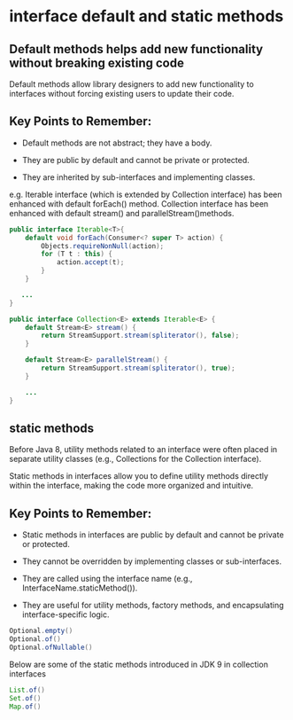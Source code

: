 # interface default and static methods 

## Default methods helps add new functionality without breaking existing code

Default methods allow library designers to add new functionality to interfaces without forcing existing users to update their code.

## Key Points to Remember:

- Default methods are not abstract; they have a body.

- They are public by default and cannot be private or protected.

- They are inherited by sub-interfaces and implementing classes.

e.g. Iterable interface (which is extended by Collection interface) has been enhanced with default forEach() method. Collection interface has been enhanced with default stream() and parallelStream()methods.

```java
public interface Iterable<T>{
    default void forEach(Consumer<? super T> action) {
        Objects.requireNonNull(action);
        for (T t : this) {
            action.accept(t);
        }
    }

   ...
}
```

```java
public interface Collection<E> extends Iterable<E> {
    default Stream<E> stream() {
        return StreamSupport.stream(spliterator(), false);
    }

    default Stream<E> parallelStream() {
        return StreamSupport.stream(spliterator(), true);
    }

    ...
}    
```

## static methods

Before Java 8, utility methods related to an interface were often placed in separate utility classes (e.g., Collections for the Collection interface).

Static methods in interfaces allow you to define utility methods directly within the interface, making the code more organized and intuitive.


## Key Points to Remember:

- Static methods in interfaces are public by default and cannot be private or protected.

- They cannot be overridden by implementing classes or sub-interfaces.

- They are called using the interface name (e.g., InterfaceName.staticMethod()).

- They are useful for utility methods, factory methods, and encapsulating interface-specific logic.

```java
Optional.empty()
Optional.of()
Optional.ofNullable()

```

Below are some of the static methods introduced in JDK 9 in collection interfaces

```java
List.of()
Set.of()
Map.of()
```